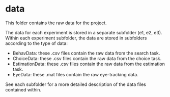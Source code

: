 # data

This folder contains the raw data for the project.

The data for each experiment is stored in a separate subfolder (e1, e2, e3). Within each experiment subfolder, the data are stored in subfolders according to the type of data:

- BehavData: these .csv files contain the raw data from the search task.
- ChoiceData: these .csv files contain the raw data from the choice task.
- EstimationData: these .csv files contain the raw data from the estimation task.
- EyeData: these .mat files contain the raw eye-tracking data.

See each subfolder for a more detailed description of the data files contained within.
